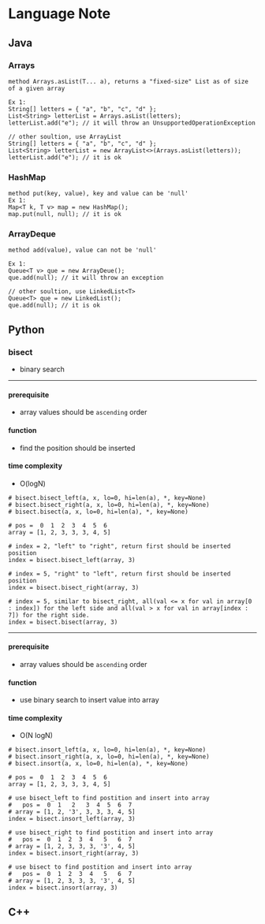 # Language Note

## Java

### Arrays

```
method Arrays.asList(T... a), returns a "fixed-size" List as of size of a given array

Ex 1:
String[] letters = { "a", "b", "c", "d" }; 
List<String> letterList = Arrays.asList(letters); 
letterList.add("e"); // it will throw an UnsupportedOperationException

// other soultion, use ArrayList
String[] letters = { "a", "b", "c", "d" }; 
List<String> letterList = new ArrayList<>(Arrays.asList(letters)); 
letterList.add("e"); // it is ok

```

### HashMap
```
method put(key, value), key and value can be 'null'
Ex 1:
Map<T k, T v> map = new HashMap();
map.put(null, null); // it is ok

```

### ArrayDeque
```
method add(value), value can not be 'null'

Ex 1: 
Queue<T v> que = new ArrayDeue();
que.add(null); // it will throw an exception

// other soultion, use LinkedList<T>
Queue<T> que = new LinkedList();
que.add(null); // it is ok

```

## Python
### bisect 
- binary search
<hr> 

#### prerequisite 
- array values should be `ascending` order
#### function
- find the position should be inserted
#### time complexity
-  O(logN)
```
# bisect.bisect_left(a, x, lo=0, hi=len(a), *, key=None)
# bisect.bisect_right(a, x, lo=0, hi=len(a), *, key=None)
# bisect.bisect(a, x, lo=0, hi=len(a), *, key=None)

# pos =  0  1  2  3  4  5  6
array = [1, 2, 3, 3, 3, 4, 5]

# index = 2, "left" to "right", return first should be inserted position
index = bisect.bisect_left(array, 3)

# index = 5, "right" to "left", return first should be inserted position
index = bisect.bisect_right(array, 3)

# index = 5, similar to bisect_right, all(val <= x for val in array[0 : index]) for the left side and all(val > x for val in array[index : 7]) for the right side.
index = bisect.bisect(array, 3)
```
<hr> 

#### prerequisite 
- array values should be `ascending` order
#### function
- use binary search to insert value into array
#### time complexity
-  O(N logN)
```
# bisect.insort_left(a, x, lo=0, hi=len(a), *, key=None)
# bisect.insort_right(a, x, lo=0, hi=len(a), *, key=None)
# bisect.insort(a, x, lo=0, hi=len(a), *, key=None)

# pos =  0  1  2  3  4  5  6
array = [1, 2, 3, 3, 3, 4, 5]

# use bisect_left to find postition and insert into array
#   pos =  0  1   2   3  4  5  6  7
# array = [1, 2, '3', 3, 3, 3, 4, 5]
index = bisect.insort_left(array, 3)

# use bisect_right to find postition and insert into array
#   pos =  0  1  2  3  4   5   6  7
# array = [1, 2, 3, 3, 3, '3', 4, 5]
index = bisect.insort_right(array, 3)

# use bisect to find postition and insert into array
#   pos =  0  1  2  3  4   5   6  7
# array = [1, 2, 3, 3, 3, '3', 4, 5]
index = bisect.insort(array, 3)
```
## C++
